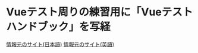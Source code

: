 # Vueテスト周りの練習用に「Vueテストハンドブック」を写経

[情報元のサイト(日本語)](https://lmiller1990.github.io/vue-testing-handbook/ja/)
[情報元のサイト(英語)](https://lmiller1990.github.io/vue-testing-handbook/)